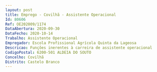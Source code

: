 ```yaml
--- 
layout: post
title: Emprego - Covilhã - Assistente Operacional
Id: 80606
Ref: OE202009/1174
DataAbertura: 2020-09-30
DataFecho: 2020-10-14
Trabalho: Assistente Operacional
Empregador: Escola Profissional Agrícola Quinta da Lageosa
Descricao: Funções inerentes à carreira de assistente operacional
CodigoPostal: 6200-501 ALDEIA DO SOUTO
Concelho: Covilhã
Distrito: Castelo Branco
--- 
```

